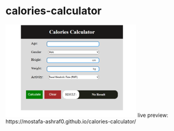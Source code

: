 # calories-calculator
  <img src="cal.calc.PNG" alt="home" width="70%" height = "auto">
live preview: https://mostafa-ashraf0.github.io/calories-calculator/

